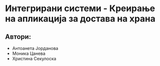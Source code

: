 # Интегрирани системи - Креирање на апликација за достава на храна

## Автори:
- Антоанета Јорданова
- Моника Цанева
- Христина Секулоска
